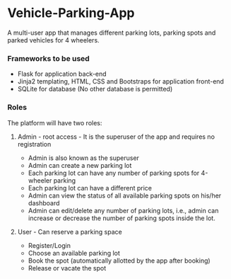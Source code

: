 # Vehicle-Parking-App
A multi-user app that manages different parking lots, parking spots and parked vehicles for 4 wheelers.


### Frameworks to be used

 - Flask for application back-end
 - Jinja2 templating, HTML, CSS and Bootstraps for application front-end
 - SQLite for database (No other database is permitted)

### Roles
The platform will have two roles:

1. Admin - root access - It is the superuser of the app and requires no registration

    - Admin is also known as the superuser
    - Admin can create a new parking lot
    - Each parking lot can have any number of parking spots for 4-wheeler parking
    - Each parking lot can have a different price
    - Admin can view the status of all available parking spots on his/her dashboard
    - Admin can edit/delete any number of parking lots, i.e., admin can increase or decrease the number of parking spots inside the lot.

2. User - Can reserve a parking space
    - Register/Login
    - Choose an available parking lot
    - Book the spot (automatically allotted by the app after booking)
    - Release or vacate the spot